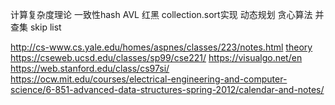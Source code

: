 计算复杂度理论
一致性hash
AVL 
红黑 
collection.sort实现
动态规划
贪心算法
并查集
skip list

http://cs-www.cs.yale.edu/homes/aspnes/classes/223/notes.html
[theory](https://en.wikipedia.org/wiki/Computational_complexity_theory)
https://cseweb.ucsd.edu/classes/sp99/cse221/
https://visualgo.net/en
https://web.stanford.edu/class/cs97si/
https://ocw.mit.edu/courses/electrical-engineering-and-computer-science/6-851-advanced-data-structures-spring-2012/calendar-and-notes/
